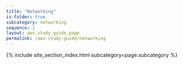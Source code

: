 ```yaml
---
title: "Networking"
is-folder: true
subcategory: networking
sequence: 2
layout: aws_study_guide_page
permalink: /aws-study-guide/networking
---
```


{% include site_section_index.html subcategory=page.subcategory %}
